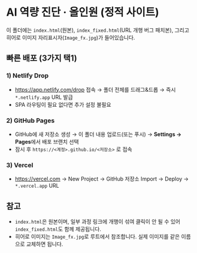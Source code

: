 # AI 역량 진단 · 올인원 (정적 사이트)

이 폴더에는 `index.html`(원본), `index_fixed.html`(URL 개행 버그 패치본), 그리고 히어로 이미지 자리표시자(`Image_fx.jpg`)가 들어있습니다.

## 빠른 배포 (3가지 택1)

### 1) Netlify Drop
- https://app.netlify.com/drop 접속 → 폴더 전체를 드래그&드롭 → 즉시 `*.netlify.app` URL 발급
- SPA 라우팅이 필요 없다면 추가 설정 불필요

### 2) GitHub Pages
- GitHub에 새 저장소 생성 → 이 폴더 내용 업로드(또는 푸시) → **Settings → Pages**에서 배포 브랜치 선택
- 잠시 후 `https://<계정>.github.io/<저장소>` 로 접속

### 3) Vercel
- https://vercel.com → New Project → GitHub 저장소 Import → Deploy → `*.vercel.app` URL

## 참고
- `index.html`은 원본이며, 일부 과정 링크에 개행이 섞여 클릭이 안 될 수 있어 `index_fixed.html`도 함께 제공됩니다.
- 히어로 이미지는 `Image_fx.jpg`로 루트에서 참조합니다. 실제 이미지를 같은 이름으로 교체하면 됩니다.
